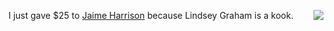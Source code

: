 <img src="http://scripting.com/images/2020/04/27/bidenActionFigure.png" border="0" align="right">I just gave $25 to <a href="https://twitter.com/harrisonjaime">Jaime Harrison</a> because Lindsey Graham is a kook.
